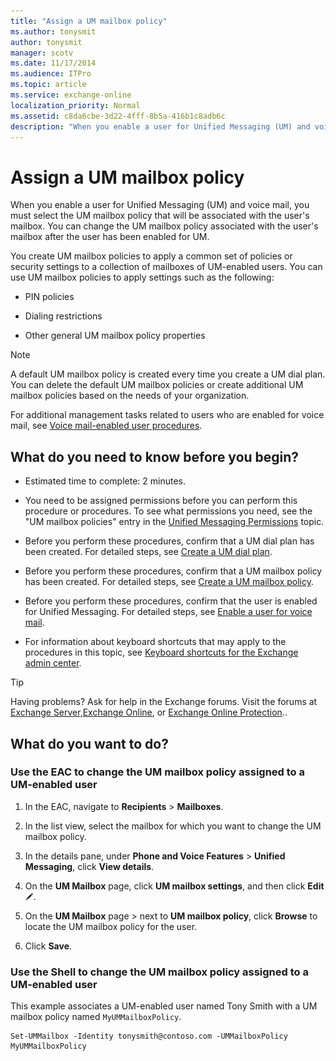 ```yaml
---
title: "Assign a UM mailbox policy"
ms.author: tonysmit
author: tonysmit
manager: scotv
ms.date: 11/17/2014
ms.audience: ITPro
ms.topic: article
ms.service: exchange-online
localization_priority: Normal
ms.assetid: c8da6cbe-3d22-4fff-8b5a-416b1c8adb6c
description: "When you enable a user for Unified Messaging (UM) and voice mail, you must select the UM mailbox policy that will be associated with the user's mailbox. You can change the UM mailbox policy associated with the user's mailbox after the user has been enabled for UM."
---
```


# Assign a UM mailbox policy

When you enable a user for Unified Messaging (UM) and voice mail, you must select the UM mailbox policy that will be associated with the user's mailbox. You can change the UM mailbox policy associated with the user's mailbox after the user has been enabled for UM.
  
You create UM mailbox policies to apply a common set of policies or security settings to a collection of mailboxes of UM-enabled users. You can use UM mailbox policies to apply settings such as the following:
  
- PIN policies
    
- Dialing restrictions
    
- Other general UM mailbox policy properties
    
> [!NOTE]
> A default UM mailbox policy is created every time you create a UM dial plan. You can delete the default UM mailbox policies or create additional UM mailbox policies based on the needs of your organization. 
  
For additional management tasks related to users who are enabled for voice mail, see [Voice mail-enabled user procedures](voice-mail-enabled-user-procedures.md).
  
## What do you need to know before you begin?

- Estimated time to complete: 2 minutes.
    
- You need to be assigned permissions before you can perform this procedure or procedures. To see what permissions you need, see the "UM mailbox policies" entry in the [Unified Messaging Permissions](https://technet.microsoft.com/library/d326c3bc-8f33-434a-bf02-a83cc26a5498.aspx) topic. 
    
- Before you perform these procedures, confirm that a UM dial plan has been created. For detailed steps, see [Create a UM dial plan](../../voice-mail-unified-messaging/connect-voice-mail-system/create-um-dial-plan.md).
    
- Before you perform these procedures, confirm that a UM mailbox policy has been created. For detailed steps, see [Create a UM mailbox policy](create-um-mailbox-policy.md).
    
- Before you perform these procedures, confirm that the user is enabled for Unified Messaging. For detailed steps, see [Enable a user for voice mail](enable-a-user-for-voice-mail.md).
    
- For information about keyboard shortcuts that may apply to the procedures in this topic, see [Keyboard shortcuts for the Exchange admin center](../../accessibility/keyboard-shortcuts-in-admin-center.md).
    
> [!TIP]
> Having problems? Ask for help in the Exchange forums. Visit the forums at [Exchange Server](https://go.microsoft.com/fwlink/p/?linkId=60612),[Exchange Online](https://go.microsoft.com/fwlink/p/?linkId=267542), or [Exchange Online Protection](https://go.microsoft.com/fwlink/p/?linkId=285351).. 
  
## What do you want to do?

### Use the EAC to change the UM mailbox policy assigned to a UM-enabled user

1. In the EAC, navigate to **Recipients** \> **Mailboxes**.
    
2. In the list view, select the mailbox for which you want to change the UM mailbox policy. 
    
3. In the details pane, under **Phone and Voice Features** \> **Unified Messaging**, click **View details**.
    
4. On the **UM Mailbox** page, click **UM mailbox settings**, and then click **Edit**![Edit icon](../../media/ITPro_EAC_EditIcon.gif).
    
5. On the **UM Mailbox** page \> next to **UM mailbox policy**, click **Browse** to locate the UM mailbox policy for the user. 
    
6. Click **Save**.
    
### Use the Shell to change the UM mailbox policy assigned to a UM-enabled user

This example associates a UM-enabled user named Tony Smith with a UM mailbox policy named  `MyUMMailboxPolicy`.
  
```
Set-UMMailbox -Identity tonysmith@contoso.com -UMMailboxPolicy MyUMMailboxPolicy
```


